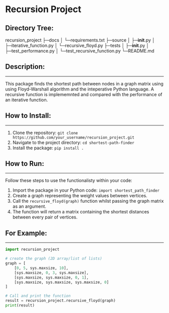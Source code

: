 # Recursion Project



## Directory Tree:

recursion_project
├─docs
│ └─requirements.txt
├─source
│ ├─__init__.py
│ ├─iterative_function.py
│ └─recursive_floyd.py
├─tests
│ ├─__init__.py
│ ├─test_performance.py
│ └─test_recursive_function.py
└─README.md

## Description:
------------
This package finds the shortest path between nodes in a graph matrix using using Floyd-Warshall algorithm and the inteperative Python language. 
A recursive function is implememnted and compared with the performance of an iterative function.

## How to Install:
-------------

1. Clone the repository: `git clone https://github.com/your_username/recursion_project.git`
2. Navigate to the project directory: `cd shortest-path-finder`
3. Install the package: `pip install .`

## How to Run:
------
Follow these steps to use the functionalisty within your code:

1. Import the package in your Python code: `import shortest_path_finder`
2. Create a graph representing the weight values between vertices.
3. Call the `recursive_floyd(graph)` function whilst passing the graph matrix as an argument.
4. The function will return a matrix containing the shortest distances between every pair of vertices.

## For Example:
--------
```python 
import recursion_project

# create the graph (2D array/list of lists)
graph = [
    [0, 5, sys.maxsize, 10],
    [sys.maxsize, 0, 3, sys.maxsize],
    [sys.maxsize, sys.maxsize, 0, 1],
    [sys.maxsize, sys.maxsize, sys.maxsize, 0]
]

# Call and print the function
result = recursion_project.recursive_floyd(graph)
print(result)